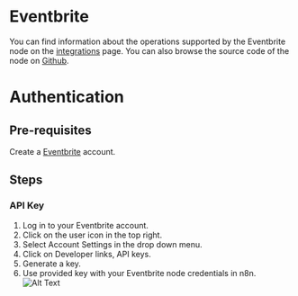 # Eventbrite
You can find information about the operations supported by the Eventbrite node on the [integrations](https://n8n.io/integrations/n8n-nodes-base.eventbrite) page. You can also browse the source code of the node on [Github](https://github.com/n8n-io/n8n/tree/master/packages/nodes-base/nodes/Eventbrite).

# Authentication

## Pre-requisites

Create a [Eventbrite](https://www.eventbrite.com/) account.

## Steps

### API Key

1. Log in to your Eventbrite account.
2. Click on the user icon in the top right.
3. Select Account Settings in the drop down menu.
4. Click on Developer links, API keys.
5. Generate a key.
6. Use provided key with your Eventbrite node credentials in n8n.
![Alt Text](https://i.imgur.com/SevnSa3.gif) 



